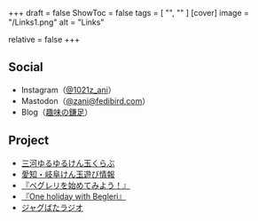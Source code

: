 +++
draft = false
ShowToc = false
tags = [ "", "" ]
[cover]
image = "/Links1.png"
alt = "Links"

relative = false
+++


## Social
- Instagram（[@1021z_ani](https://www.instagram.com/1021z_ani/)）
- Mastodon（[@zani@fedibird.com](https://fedibird.com/@zani)）
- Blog（[趣味の鎌足](https://na0nnnnn.blogspot.com)）

## Project
- [三河ゆるゆるけん玉くらぶ](https://mikawayuruken.amebaownd.com/)
- [愛知・岐阜けん玉遊び情報](https://sites.google.com/view/kendama-portal?usp=sharing)
- [『ベグレリを始めてみよう！』](https://na0nnnnn.blogspot.com/2022/12/blog-post_95.html)
- [『One holiday with Begleri』](https://www.youtube.com/watch?v=kse3zT1TmSA)
- [ジャグばたラジオ](https://open.spotify.com/show/1O1CuKaReDUQD6y9enUqMd)